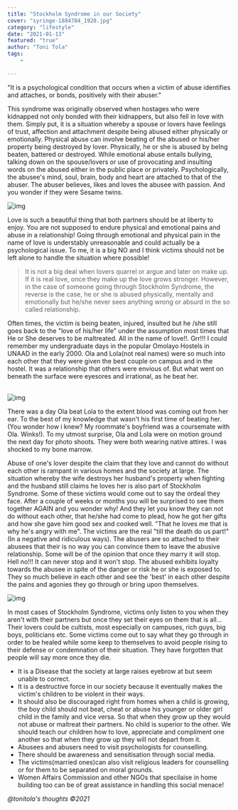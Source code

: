 ```yaml
---
title: "Stockholm Syndrome in our Society"
cover: "syringe-1884784_1920.jpg"
category: "lifestyle"
date: "2021-01-13"
featured: "true"
author: "Toni Tola"
tags:
    - 
    
---
```


"It is a psychological condition that occurs when a victim of abuse identifies and attaches, or bonds, positively with their abuser." 

This syndrome was originally observed when hostages who were kidnapped not only bonded with their kidnappers, but also fell in love with them.
Simply put, it is a situation whereby a spouse or lovers have feelings of trust, affection and attachment despite being abused either physically or emotionally.
Physical abuse can involve beating of the abused or his/her property being destroyed by lover.
Physically, he or she is abused by beIng beaten, battered or destroyed. 
While emotional abuse entails bullying, talking down on the spouse/lovers or use of provocating and insulting words on the abused either in the public place or privately.
Psychologically, the abusee's mind, soul, brain, body and heart are attached to that of the abuser. The abuser believes, likes and loves the abusee with passion. And you wonder if they were Sesame twins.

![img](https://imgur.com/JNi2WiE.jpg)

Love is such a beautiful thing that both partners should be at liberty to enjoy. You are not supposed to endure physical and emotional pains and abuse in a relationship! 
Going through emotional and physical pain in the name of love is understably unreasonable and could actually be a psychological issue. To me, it is a big NO and I think victims should not be left alone to handle the situation where possible!
<blockquote>It is not a big deal when lovers quarrel or argue and later on make up. If it is real love, once they make up the love grows stronger. However, in the case of someone going through Stockholm Syndrome, the reverse is the case, he or she is abused physically, mentally and emotionally but he/she never sees anything wrong or absurd in the so called relationship.</blockquote> 
Often times, the victim is being beaten, injured, insulted but he /she still goes back to the "love of his/her life" under the assumption most times that He or She deserves to be maltreated. All in the name of love!!. Grr!!!
I could remember my undergraduate days in the popular Omolayo Hostels in UNAAD in the early 2000. Ola and Lola(not real names) were so much into each other that they were given the best couple on campus and in the hostel. It was a relationship that others were envious of. But what went on beneath the surface were eyesores and irrational, as he beat her.

<br> ![img](https://imgur.com/vq1oOh6.jpg)

There was a day Ola beat Lola to the extent blood was coming out from her ear. 
To the best of my  knowledge that wasn't his first time of beating her. (You wonder how i knew? My roommate's boyfriend was a coursemate with Ola. Winks!). 
To my utmost surprise, Ola and Lola were on motion ground the next day for photo shoots. They were both wearing native attires. I was shocked to my bone marrow.

Abuse of one's lover despite the claim that they love and cannot do without each other is rampant in various homes and the society at large. The situation whereby the wife destroys her husband's property when fighting and the husband still claims he loves her is also part of Stockholm Syndrome. Some of these victims would come out to say the ordeal they face. After a couple of weeks or months you will be surprised to see them together AGAIN and you wonder why! And they let you know they can not do without each other, that he/she had come to plead, how he got her gifts and how she gave him good sex and cooked well. "That he loves me that is why he's angry with me". The victims are the real "till the death do us part!" (In a negative and ridiculous ways).
The abusers are so attached to their abusees that their is no way you can convince them to leave the abusive relationship. Some will be of the opinion that once they marry it will stop. Hell no!!! It can never stop and it won't stop.
The abused exhibits loyalty towards the abusee in spite of the danger or risk he or she is exposed to. They so much believe in each other and see the 'best' in each other despite the pains and agonies they go through or bring upon themselves.

![img](https://imgur.com/qp9l5rZ.jpg)

In  most cases of Stockholm Syndrome, victims  only listen to you when they aren't with their partners but once they set their eyes on them that is all... Their lovers could be cultists, most especially on campuses, rich guys, big boys, politicians etc.
Some victims come out to say what they go through in order to be healed while some keep to themselves to avoid people rising to their defense or  condemnation of their situation. They have forgotten that people will say more once they die.
- It is a Disease that the society at large raises eyebrow at but seem unable to correct.
- It is a destructive force in our society because it eventually makes the victim's children to be violent in their ways.
- It should also be discouraged right from homes when a child is growing, the boy child should not beat, cheat or abuse his younger or older girl child in the family and vice versa. So that when they grow up they would not abuse or maltreat their partners. No child is superior to the other. We should teach our children how to love, appreciate and compliment one another so that when they grow up they will not depart from it.
- Abusees and abusers need to visit  psychologists for counselling.
- There should be awareness and sensitisation through social media.
- The victims(married ones)can also visit  religious leaders for counselling or for them to be separated on moral grounds.
- Women Affairs Commission and other NGOs that specilaise in home building too can be of great assistance in handling this social menace!

*@tonitola's thoughts ©2021*